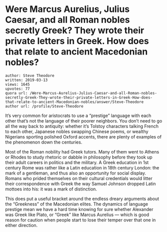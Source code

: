 # Were Marcus Aurelius, Julius Caesar, and all Roman nobles secretly Greek? They wrote their private letters in Greek. How does that relate to ancient Macedonian nobles?

	author: Steve Theodore
	written: 2019-03-13
	views: 1645
	upvotes: 77
	quora url: /Were-Marcus-Aurelius-Julius-Caesar-and-all-Roman-nobles-secretly-Greek-They-wrote-their-private-letters-in-Greek-How-does-that-relate-to-ancient-Macedonian-nobles/answer/Steve-Theodore
	author url: /profile/Steve-Theodore


It’s very common for aristocrats to use a “prestige” language with each other that’s not the language of their poorer neighbors. You don’t need to go all the way back to antiquity: whether it’s Tolstoy characters talking French to each other, Japanese nobles swapping Chinese poems, or wealthy Nigerians sporting polished Oxford accents, there are plenty of examples of the phenomenon down the centuries.

Most of the Roman nobility had Greek tutors. Many of them went to Athens or Rhodes to study rhetoric or dabble in philosophy before they took up their adult careers in politics and the military. A Greek education in 1st century Rome was rather like a Latin education in 18th century London: the mark of a gentleman, and thus also an opportunity for social display. Romans who prided themselves on their cultural credentials would litter their correspondence with Greek the way Samuel Johnson dropped Latin mottoes into his: it was a mark of distinction.

This does put a useful bracket around the endless dreary arguments about the “Greekness” of the Macedonian elites. The dynamics of language prestige mean we have a hard time knowing for sure whether Alexander was Greek like Plato, or “Greek” like Marcus Aurelius — which is good reason for caution when people start to lose their temper over that one in either direction.

